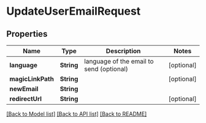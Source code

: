 # UpdateUserEmailRequest

## Properties
Name | Type | Description | Notes
------------ | ------------- | ------------- | -------------
**language** | **String** | language of the email to send (optional) | [optional] 
**magicLinkPath** | **String** |  | [optional] 
**newEmail** | **String** |  | 
**redirectUrl** | **String** |  | [optional] 

[[Back to Model list]](../README.md#documentation-for-models) [[Back to API list]](../README.md#documentation-for-api-endpoints) [[Back to README]](../README.md)


